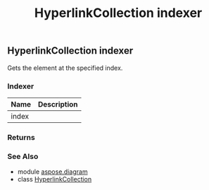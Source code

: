 ﻿---
title: HyperlinkCollection indexer
second_title: Aspose.Diagram for Python via .NET API References
description: 
type: docs
weight: 60
url: /python-net/aspose.diagram/hyperlinkcollection/__getitem__/
is_root: false
---

## HyperlinkCollection indexer


Gets the element at the specified index.
### Indexer
| Name | Description |
| :- | :- |
| index |  |


### Returns 




### See Also
* module [aspose.diagram](../../)
* class [HyperlinkCollection](/diagram/python-net/aspose.diagram/hyperlinkcollection)
